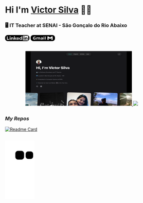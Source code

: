 # Hi I'm [Victor Silva](https://victorluansilva.com/) 🐱‍👤

### 🖥 IT Teacher at SENAI - São Gonçalo do Rio Abaixo

<div align="left">
  <a href="https://www.linkedin.com/in/victor-luan-silva/" target="_blank"><img src="src/images/logoLinkedIn.png" width="80px" height="20px" ></a>
    <a href = "mailto:victorluanslva@gmail.com" target="_blank"><img src="src/images/logoGmail.png" width="80px" height="20px"></a>
</div>

##

<div align="center">
  <a href="https://victorluansilva.com/" target="_blank">
  <img width="350em" height="180em" src="src/images/webSiteMiniature.png"/>
  </a>
  <a href="https://github.com/victorluansilva">
  <img height="180em" src="https://github-readme-stats.vercel.app/api?username=victorluansilva&show_icons=true&theme=midnight-purple&include_all_commits=true&count_private=true"/>
  </a>
  <!-- <img height="180em" src="https://github-readme-stats.vercel.app/api/top-langs/?username=victorluansilva&layout=compact&langs_count=7&theme=midnight-purple"/> -->
</div>

<!-- <div align="center">  
  <div style="display: inline_block">
  <img align="center" alt="Victor-CSharp" height="40" width="40" src="https://cdn.jsdelivr.net/gh/devicons/devicon/icons/github/github-original.svg" />
    <img align="center" alt="Victor-Java" height="40" width="40" src="https://cdn.jsdelivr.net/gh/devicons/devicon/icons/java/java-plain.svg">
    <img align="center" alt="Victor-JS" height="40" width="40" src="https://cdn.jsdelivr.net/gh/devicons/devicon/icons/javascript/javascript-original.svg">
    <img align="center" alt="Victor-Html" height="40" width="40" src="https://cdn.jsdelivr.net/gh/devicons/devicon/icons/html5/html5-original-wordmark.svg">             <img align="center" alt="Victor-CSS" height="40" width="40" src="https://cdn.jsdelivr.net/gh/devicons/devicon/icons/css3/css3-original-wordmark.svg" />  
    <img align="center" alt="Victor-CSharp" height="40" width="40" src="https://cdn.jsdelivr.net/gh/devicons/devicon/icons/csharp/csharp-original.svg" />
    <img align="center" alt="Victor-Angular" height="40" width="40" src="https://cdn.jsdelivr.net/gh/devicons/devicon/icons/angularjs/angularjs-plain.svg" />
  <img align="center" alt="Victor-Ubuntu" height="40" width="40" src="https://cdn.jsdelivr.net/gh/devicons/devicon/icons/ubuntu/ubuntu-plain.svg" />  
    <img align="center" alt="Victor-React" height="40" width="40" src="https://cdn.jsdelivr.net/gh/devicons/devicon/icons/react/react-original.svg" />
  <img align="center" alt="Victor-Gimp" height="40" width="40" src="https://cdn.jsdelivr.net/gh/devicons/devicon/icons/gimp/gimp-plain-wordmark.svg" />
  <img align="center" alt="Victor-Jira" height="40" width="40" src="https://cdn.jsdelivr.net/gh/devicons/devicon/icons/jira/jira-plain-wordmark.svg" />
  <img align="center" alt="Victor-TS" height="40" width="40" src="https://cdn.jsdelivr.net/gh/devicons/devicon/icons/typescript/typescript-original.svg" />
    <img align="center" alt="Victor-Unity" height="40" width="40" src="https://cdn.jsdelivr.net/gh/devicons/devicon/icons/unity/unity-original.svg" />
  <img align="center" alt="Victor-VS" height="40" width="40" src="https://cdn.jsdelivr.net/gh/devicons/devicon/icons/vscode/vscode-original.svg" />
  </div>
</div>   -->

##

### _My Repos_

  [![Readme Card](https://github-readme-stats.vercel.app/api/pin/?username=victorluansilva&repo=Livros)](https://github.com/victorluansilva/Livros)
  

##

 ![Snake animation](https://github.com/victorluansilva/victorluansilva/blob/output/github-contribution-grid-snake.svg)
